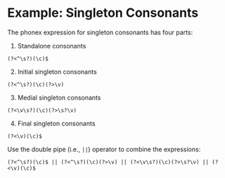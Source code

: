 # Example: Singleton Consonants

The phonex expression for singleton consonants has four parts:

 1) Standalone consonants
```
(?<^\s?)(\c)$
```
 2) Initial singleton consonants
```
(?<^\s?)(\c)(?>\v)
```
 3) Medial singleton consonants
```
(?<\v\s?)(\c)(?>\s?\v)
```
 4) Final singleton consonants
```
(?<\v)(\c)$
```
  
Use the double pipe (i.e., ```||```) operator to combine the expressions:

```
(?<^\s?)(\c)$ || (?<^\s?)(\c)(?>\v) || (?<\v\s?)(\c)(?>\s?\v) || (?<\v)(\c)$
```
